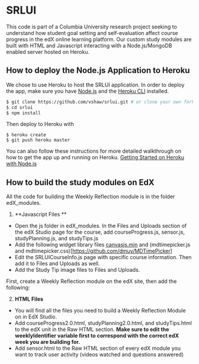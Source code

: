 # SRLUI
This code is part of a Columbia University research project seeking to understand how student goal setting and self-evaluation affect course progress in the edX online learning platform. Our custom study modules are built with HTML and Javascript interacting with a Node.js/MongoDB enabled server hosted on Heroku. 

## How to deploy the Node.js Application to Heroku 

We chose to use Heroku to host the SRLUI application. In order to deploy the app, make sure you have [Node.js](http://nodejs.org/) and the [Heroku CLI](https://cli.heroku.com/) installed.

```sh
$ git clone https://github.com/vshaw/srlui.git # or clone your own fork
$ cd srlui
$ npm install
```
Then deploy to Heroku with 

```
$ heroku create
$ git push heroku master
```

You can also follow these instructions for more detailed walkthrough on how to get the app up and running on Heroku.
[Getting Started on Heroku with Node.js](https://devcenter.heroku.com/articles/getting-started-with-nodejs)
 

## How to build the study modules on EdX
All the code for building the Weekly Reflection module is in the folder edX_modules. 

1. **Javascript Files **
  - Open the js folder in edX_modules. In the Files and Uploads section of the edX Studio page for the course, add courseProgress.js, sensor.js, studyPlanning.js, and studyTips.js
  - Add the following widget library files [canvasjs.min](https://canvasjs.com/download-html5-charting-graphing-library/?f=chart) and (mdtimepicker.js and mdtimepicker.css)[https://github.com/dmuy/MDTimePicker]
  - Edit the SRLUICourseInfo.js page with specific course information. Then add it to Files and Uploads as well. 
  - Add the Study Tip image files to Files and Uploads. 

First, create a Weekly Reflection module on the edX site, then add the following: 

2.  **HTML Files**
  - You will find all the files you need to build a Weekly Reflection Module on in EdX Studio. 
  - Add courseProgress2.0.html, studyPlanning2.0.html, and studyTips.html to the edX unit in the Raw HTML section. **Make sure to edit the weeklyIdentifier variable first to correspond with the correct edX week you are building for.**
  - Add sensor.html to the Raw HTML section of every edX module you want to track user activity (videos watched and questions answered)


